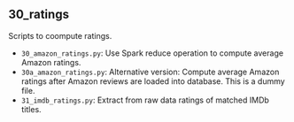## 30_ratings

Scripts to coompute ratings.
- `30_amazon_ratings.py`: Use Spark reduce operation to compute average Amazon ratings.
- `30a_amazon_ratings.py`: Alternative version: Compute average Amazon ratings after Amazon reviews are loaded into database. This is a dummy file.
- `31_imdb_ratings.py`: Extract from raw data ratings of matched IMDb titles.
